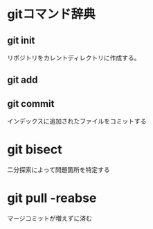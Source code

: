 # gitコマンド辞典

## git init
リポジトリをカレントディレクトリに作成する。

## git add

## git commit
インデックスに追加されたファイルをコミットする

# git bisect
二分探索によって問題箇所を特定する

# git pull -reabse
マージコミットが増えずに済む
